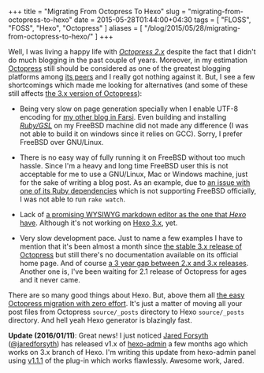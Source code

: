 +++
title = "Migrating From Octopress To Hexo"
slug = "migrating-from-octopress-to-hexo"
date = 2015-05-28T01:44:00+04:30
tags = [ "FLOSS", "FOSS", "Hexo", "Octopress" ]
aliases = [ "/blog/2015/05/28/migrating-from-octopress-to-hexo/" ]
+++

Well, I was living a happy life with _[Octopress 2.x](https://github.com/imathis/octopress)_ despite the fact that I didn't do much blogging in the past couple of years. Moreover, in my estimation [Octopress](http://octopress.org/) still should be considered as one of the greatest blogging platforms among [its peers](https://www.staticgen.com/) and I really got nothing against it. But, I see a few shortcomings which made me looking for alternatives (and some of these still affects [the 3.x version of Octopress](https://github.com/octopress/octopress)):

<!--more-->

* Being very slow on page generation specially when I enable UTF-8 encoding for [my other blog in Farsi](http://fa.babaei.net/). Even building and installing _[Ruby/GSL](http://rb-gsl.rubyforge.org/)_ on my FreeBSD machine did not made any difference (I was not able to build it on windows since it relies on GCC). Sorry, I prefer FreeBSD over GNU/Linux.

* There is no easy way of fully running it on FreeBSD without too much hassle. Since I'm a heavy and long time FreeBSD user this is not acceptable for me to use a GNU/Linux, Mac or Windows machine, just for the sake of writing a blog post. As an example, due to [an issue with one of its Ruby dependencies](https://github.com/guard/listen/issues/220) which is not supporting FreeBSD officially, I was not able to run <code>rake watch</code>.

* Lack of [a promising WYSIWYG markdown editor as the one that _Hexo_ have](https://github.com/jaredly/hexo-admin). Although it's not working on [Hexo 3.x](http://hexo.io/), yet.

* Very slow development pace. Just to name a few examples I have to mention that it's been almost a month since [the stable 3.x release of Octopress](https://github.com/octopress/octopress/releases) but still there's no documentation available on its official home page. And of course [a 3 year gap between 2.x and 3.x releases](https://github.com/imathis/octopress/releases). Another one is, I've been waiting for 2.1 release of Octopress for ages and it never came.

There are so many good things about Hexo. But, above them all [the easy Octopress migration with zero effort](http://hexo.io/docs/migration.html#Octopress). It's just a matter of moving all your post files from Octopress <code>source/_posts</code> directory to Hexo <code>source/_posts</code> directory. And hell yeah Hexo generator is blazingly fast.

__Update (2016/01/11)__: Great news! I just noticed [Jared Forsyth](http://jaredly.github.io/) ([@jaredforsyth](http://twitter.com/jaredforsyth)) has released v1.x of [hexo-admin](https://github.com/jaredly/hexo-admin) a few months ago which works on 3.x branch of Hexo. I'm writing this update from hexo-admin panel using [v1.1.1](https://github.com/jaredly/hexo-admin/releases) of the plug-in which works flawlessly. Awesome work, Jared.
